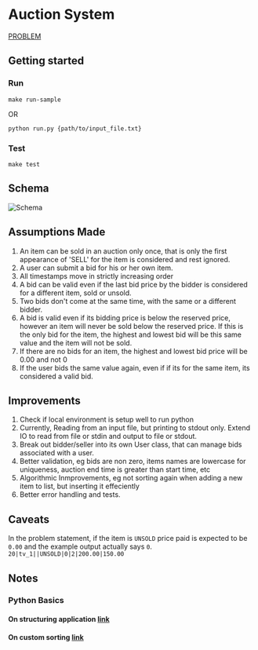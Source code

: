 # Auction System

[PROBLEM](PROBLEM.md)

## Getting started

### Run

`make run-sample`

OR

`python run.py {path/to/input_file.txt}`

### Test

`make test`

## Schema
 
![Schema](https://cdn-std.droplr.net/files/acc_279689/Gy5hLm "Schema" )

## Assumptions Made

1. An item can be sold in an auction only once, that is only the first appearance of 'SELL' for the item is considered and rest ignored.
2. A user can submit a bid for his or her own item.
3. All timestamps move in strictly increasing order
4. A bid can be valid even if the last bid price by the bidder is considered for a different item, sold or unsold.
5. Two bids don't come at the same time, with the same or a different bidder.
6. A bid is valid even if its bidding price is below the reserved price, however an item will never be sold below the reserved price. If this is the only bid for the item, the highest and lowest bid will be this same value and the item will not be sold.
7. If there are no bids for an item, the highest and lowest bid price will be 0.00 and not 0
8. If the user bids the same value again, even if if its for the same item, its considered a valid bid.

## Improvements


1. Check if local environment is setup well to run python
2. Currently, Reading from an input file, but printing to stdout only. Extend IO to read from file or stdin and output to file or stdout.
3. Break out bidder/seller into its own User class, that can manage bids associated with a user.
4. Better validation, eg bids are non zero, items names are lowercase for uniqueness, auction end time is greater than start time, etc
5. Algorithmic Inmprovements, eg not sorting again when adding a new item to list, but inserting it effeciently
6. Better error handling and tests.

## Caveats

In the problem statement, if the item is `UNSOLD` price paid is expected to be `0.00` and the example output actually says `0`. `20|tv_1||UNSOLD|0|2|200.00|150.00`

## Notes

### Python Basics

#### On structuring application [link](https://www.kennethreitz.org/essays/repository-structure-and-python)
#### On custom sorting [link](https://portingguide.readthedocs.io/en/latest/comparisons.html)